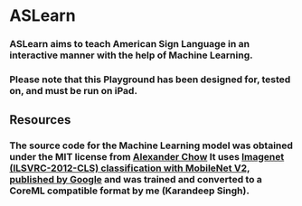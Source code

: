  # ASLearn 
 
 ### ASLearn aims to teach American Sign Language in an interactive manner with the help of Machine Learning.
 ### Please note that this Playground has been designed for, tested on, and must be run on iPad.
 
 ## Resources 
 ### The source code for the Machine Learning model was obtained under the MIT license from [Alexander Chow](https://github.com/AlexanderChow9333/ASL-Recognition) It uses [Imagenet (ILSVRC-2012-CLS) classification with MobileNet V2, published by Google](https://tfhub.dev/google/tf2-preview/mobilenet_v2/classification/4) and was trained and converted to a CoreML compatible format by me (Karandeep Singh).
